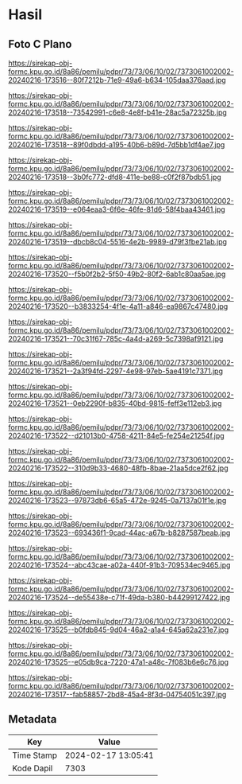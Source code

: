 # Hasil

## Foto C Plano

https://sirekap-obj-formc.kpu.go.id/8a86/pemilu/pdpr/73/73/06/10/02/7373061002002-20240216-173516--80f7212b-71e9-49a6-b634-105daa376aad.jpg

https://sirekap-obj-formc.kpu.go.id/8a86/pemilu/pdpr/73/73/06/10/02/7373061002002-20240216-173518--73542991-c6e8-4e8f-b41e-28ac5a72325b.jpg

https://sirekap-obj-formc.kpu.go.id/8a86/pemilu/pdpr/73/73/06/10/02/7373061002002-20240216-173518--89f0dbdd-a195-40b6-b89d-7d5bb1df4ae7.jpg

https://sirekap-obj-formc.kpu.go.id/8a86/pemilu/pdpr/73/73/06/10/02/7373061002002-20240216-173518--3b0fc772-dfd8-411e-be88-c0f2f87bdb51.jpg

https://sirekap-obj-formc.kpu.go.id/8a86/pemilu/pdpr/73/73/06/10/02/7373061002002-20240216-173519--e064eaa3-6f6e-46fe-81d6-58f4baa43461.jpg

https://sirekap-obj-formc.kpu.go.id/8a86/pemilu/pdpr/73/73/06/10/02/7373061002002-20240216-173519--dbcb8c04-5516-4e2b-9989-d79f3fbe21ab.jpg

https://sirekap-obj-formc.kpu.go.id/8a86/pemilu/pdpr/73/73/06/10/02/7373061002002-20240216-173520--f5b0f2b2-5f50-49b2-80f2-6ab1c80aa5ae.jpg

https://sirekap-obj-formc.kpu.go.id/8a86/pemilu/pdpr/73/73/06/10/02/7373061002002-20240216-173520--b3833254-4f1e-4a11-a846-ea9867c47480.jpg

https://sirekap-obj-formc.kpu.go.id/8a86/pemilu/pdpr/73/73/06/10/02/7373061002002-20240216-173521--70c31f67-785c-4a4d-a269-5c7398af9121.jpg

https://sirekap-obj-formc.kpu.go.id/8a86/pemilu/pdpr/73/73/06/10/02/7373061002002-20240216-173521--2a3f94fd-2297-4e98-97eb-5ae4191c7371.jpg

https://sirekap-obj-formc.kpu.go.id/8a86/pemilu/pdpr/73/73/06/10/02/7373061002002-20240216-173521--0eb2290f-b835-40bd-9815-feff3e112eb3.jpg

https://sirekap-obj-formc.kpu.go.id/8a86/pemilu/pdpr/73/73/06/10/02/7373061002002-20240216-173522--d21013b0-4758-4211-84e5-fe254e21254f.jpg

https://sirekap-obj-formc.kpu.go.id/8a86/pemilu/pdpr/73/73/06/10/02/7373061002002-20240216-173522--310d9b33-4680-48fb-8bae-21aa5dce2f62.jpg

https://sirekap-obj-formc.kpu.go.id/8a86/pemilu/pdpr/73/73/06/10/02/7373061002002-20240216-173523--97873db6-65a5-472e-9245-0a7137a01f1e.jpg

https://sirekap-obj-formc.kpu.go.id/8a86/pemilu/pdpr/73/73/06/10/02/7373061002002-20240216-173523--693436f1-9cad-44ac-a67b-b8287587beab.jpg

https://sirekap-obj-formc.kpu.go.id/8a86/pemilu/pdpr/73/73/06/10/02/7373061002002-20240216-173524--abc43cae-a02a-440f-91b3-709534ec9465.jpg

https://sirekap-obj-formc.kpu.go.id/8a86/pemilu/pdpr/73/73/06/10/02/7373061002002-20240216-173524--de55438e-c71f-49da-b380-b44299127422.jpg

https://sirekap-obj-formc.kpu.go.id/8a86/pemilu/pdpr/73/73/06/10/02/7373061002002-20240216-173525--b0fdb845-9d04-46a2-a1a4-645a62a231e7.jpg

https://sirekap-obj-formc.kpu.go.id/8a86/pemilu/pdpr/73/73/06/10/02/7373061002002-20240216-173525--e05db9ca-7220-47a1-a48c-7f083b6e6c76.jpg

https://sirekap-obj-formc.kpu.go.id/8a86/pemilu/pdpr/73/73/06/10/02/7373061002002-20240216-173517--fab58857-2bd8-45a4-8f3d-04754051c397.jpg


## Metadata

| Key        | Value               |
| ---------- | ------------------- |
| Time Stamp | 2024-02-17 13:05:41 |
| Kode Dapil | 7303                |



